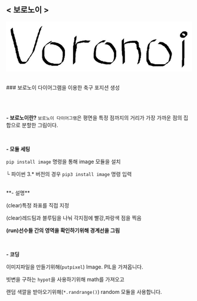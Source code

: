 ## < 보로노이 >
![Voronoi](./Image/Voronoi.JPG)

<br>
### 보로노이 다이어그램을 이용한 축구 포지션 생성

<br><br>


**- 보로노이란?**
`보로노이 다이어그램`은 평면을 특정 점까지의 거리가 가장 가까운 점의 집합으로 분할한 그림이다.

<br>

**- 모듈 세팅**

`pip install image` 명령을 통해 image 모듈을 설치

└ 파이썬 3.* 버전의 경우 `pip3 install image` 명령 입력


<br>
**- 설명**

(clear)특정 좌표를 직접 지정

(clear)레드팀과 블루팀을 나눠 각지점에 빨강,파랑색 점을 찍음

****(run)선수들 간의 영역을 확인하기위해 경계선을 그림****

<br>

**- 코딩**

이미지파일을 만들기위해(`putpixel`) Image. PIL을 가져옵니다.

빗변을 구하는 `hypot`을 사용하기위해 math를 가져오고

랜덤 색깔을 받아오기위해(`*.randrange()`) random 모듈을 사용합니다.



 

  







